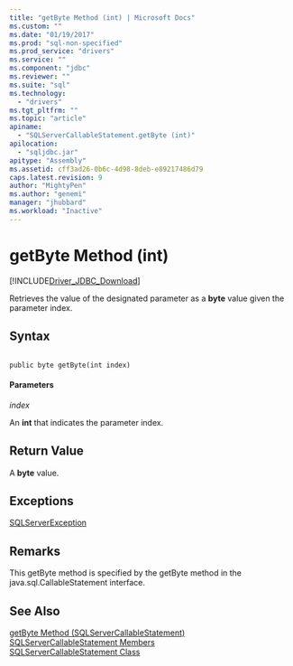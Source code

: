 ```yaml
---
title: "getByte Method (int) | Microsoft Docs"
ms.custom: ""
ms.date: "01/19/2017"
ms.prod: "sql-non-specified"
ms.prod_service: "drivers"
ms.service: ""
ms.component: "jdbc"
ms.reviewer: ""
ms.suite: "sql"
ms.technology: 
  - "drivers"
ms.tgt_pltfrm: ""
ms.topic: "article"
apiname: 
  - "SQLServerCallableStatement.getByte (int)"
apilocation: 
  - "sqljdbc.jar"
apitype: "Assembly"
ms.assetid: cff3ad26-0b6c-4d98-8deb-e89217486d79
caps.latest.revision: 9
author: "MightyPen"
ms.author: "genemi"
manager: "jhubbard"
ms.workload: "Inactive"
---
```

# getByte Method (int)
[!INCLUDE[Driver_JDBC_Download](../../../includes/driver_jdbc_download.md)]

  Retrieves the value of the designated parameter as a **byte** value given the parameter index.  
  
## Syntax  
  
```  
  
public byte getByte(int index)  
```  
  
#### Parameters  
 *index*  
  
 An **int** that indicates the parameter index.  
  
## Return Value  
 A **byte** value.  
  
## Exceptions  
 [SQLServerException](../../../connect/jdbc/reference/sqlserverexception-class.md)  
  
## Remarks  
 This getByte method is specified by the getByte method in the java.sql.CallableStatement interface.  
  
## See Also  
 [getByte Method &#40;SQLServerCallableStatement&#41;](../../../connect/jdbc/reference/getbyte-method-sqlservercallablestatement.md)   
 [SQLServerCallableStatement Members](../../../connect/jdbc/reference/sqlservercallablestatement-members.md)   
 [SQLServerCallableStatement Class](../../../connect/jdbc/reference/sqlservercallablestatement-class.md)  
  
  
